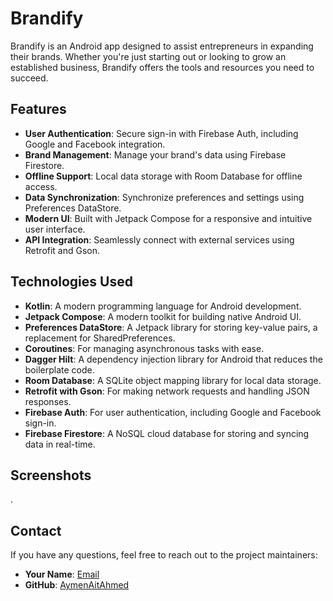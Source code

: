 # Brandify

Brandify is an Android app designed to assist entrepreneurs in expanding their brands. Whether you're just starting out or looking to grow an established business, Brandify offers the tools and resources you need to succeed.

## Features

- **User Authentication**: Secure sign-in with Firebase Auth, including Google and Facebook integration.
- **Brand Management**: Manage your brand's data using Firebase Firestore.
- **Offline Support**: Local data storage with Room Database for offline access.
- **Data Synchronization**: Synchronize preferences and settings using Preferences DataStore.
- **Modern UI**: Built with Jetpack Compose for a responsive and intuitive user interface.
- **API Integration**: Seamlessly connect with external services using Retrofit and Gson.

## Technologies Used

- **Kotlin**: A modern programming language for Android development.
- **Jetpack Compose**: A modern toolkit for building native Android UI.
- **Preferences DataStore**: A Jetpack library for storing key-value pairs, a replacement for SharedPreferences.
- **Coroutines**: For managing asynchronous tasks with ease.
- **Dagger Hilt**: A dependency injection library for Android that reduces the boilerplate code.
- **Room Database**: A SQLite object mapping library for local data storage.
- **Retrofit with Gson**: For making network requests and handling JSON responses.
- **Firebase Auth**: For user authentication, including Google and Facebook sign-in.
- **Firebase Firestore**: A NoSQL cloud database for storing and syncing data in real-time.

## Screenshots


.

## Contact

If you have any questions, feel free to reach out to the project maintainers:

- **Your Name**: [Email](aymen.aitahmed3@gmail.com)
- **GitHub**: [AymenAitAhmed](https://github.com/AymanAitAhmed/)

